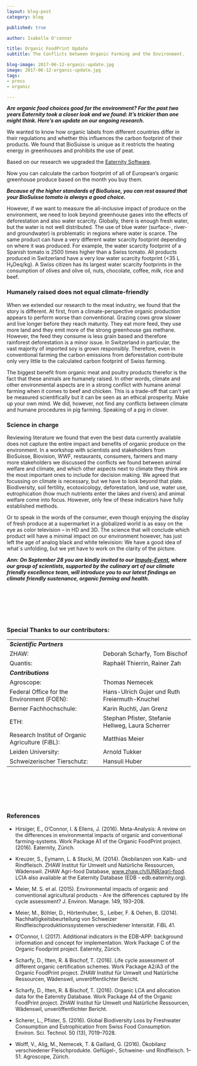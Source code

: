 ```yaml
---
layout: blog-post
category: blog

published: true

author: Isabelle O'connor

title: Organic FoodPrint Update
subtitle: The Conflicts between Organic Farming and the Environment.

blog-image: 2017-06-12-organic-update.jpg
image: 2017-06-12-organic-update.jpg
tags:
- press
- organic

---
```

<em style="font-weight: bold;">**Are organic food choices good for the environment? For the past two years Eaternity took a closer look and we found: It’s trickier than one might think. Here’s an update on our ongoing research.**</em>

We wanted to know how organic labels from different countries differ in their regulations and whether this influences the carbon footprint of their products. We found that BioSuisse is unique as it restricts the heating energy in greenhouses and prohibits the use of peat.

Based on our research we upgraded the [Eaternity Software][1].

Now you can calculate the carbon footprint of all of European’s organic greenhouse produce based on the month you buy them.

<em style="font-weight: bold;">**Because of the higher standards of BioSuisse, you can rest assured that your BioSuisse tomato is always a good choice.**</em>

However, if we want to measure the all-inclusive impact of produce on the environment, we need to look beyond greenhouse gases into the effects of deforestation and also water scarcity. Globally, there is enough fresh water, but the water is not well distributed. The use of blue water (surface-, river- and groundwater) is problematic in regions where water is scarce. The same product can have a very different water scarcity footprint depending on where it was produced. For example, the water scarcity footprint of a Spanish tomato is 2500 times higher than a Swiss tomato. All products produced in Switzerland have a very low water scarcity footprint (<35 L H₂Oeq/kg). A Swiss citizen has its largest water scarcity footprints in the consumption of olives and olive oil, nuts, chocolate, coffee, milk, rice and beef.

### Humanely raised does not equal climate-friendly
When we extended our research to the meat industry, we found that the story is different. At first, from a climate-perspective organic production appears to perform worse than conventional. Grazing cows grow slower and live longer before they reach maturity. They eat more feed, they use more land and they emit more of the strong greenhouse gas methane. However, the feed they consume is less grain based and therefore rainforest deforestation is a minor issue. In Switzerland in particular, the vast majority of imported soy is grown responsibly. Therefore, even in conventional farming the carbon emissions from deforestation contribute only very little to the calculated carbon footprint of Swiss farming.

The biggest benefit from organic meat and poultry products therefor is the fact that these animals are humanely raised. In other words, climate and other environmental aspects are in a strong conflict with humane animal farming when it comes to  beef and chicken. This is a trade-off that can’t yet be measured scientifically but it can be seen as an ethical prosperity. Make up your own mind. We did, however, not find any conflicts between climate and humane procedures in pig farming. Speaking of a pig in clover.

### Science in charge
Reviewing literature we found that even the best data currently available does not capture the entire impact and benefits of organic produce on the environment. In a workshop with scientists and stakeholders from BioSuisse, Biovision, WWF, restaurants, consumers, farmers and many more stakeholders we discussed the conflicts we found between animal welfare and climate, and which other aspects next to climate they think are the most important ones to include for decision making. We agreed that focussing on climate is necessary, but we have to look beyond that plate. Biodiversity, soil fertility, ecotoxicology, deforestation, land use, water use, eutrophication (how much nutrients enter the lakes and rivers) and animal welfare come into focus. However, only few of these indicators have fully established methods.

Or to speak in the words of the consumer, even though enjoying the display of fresh produce at a supermarket in a globalized world is as easy on the eye as color television – in HD and 3D. The science that will conclude which product will have a minimal impact on our environment however, has just left the age of analog black and white television: We have a good idea of what`s unfolding, but we yet have to work on the clarity of the picture.

<em style="font-style: italic;">__Ann: On September 28 you are kindly invited to our [Impuls-Event][RSVP], where our group of scientists, supported by the culinary art of our climate friendly excellence team, will introduce you to our latest findings on climate friendly sustenance, organic farming and health.__</em>


<br /><br /><br /><br /><br />

### Special Thanks to our contributors:

<table class="table table-hover">
   <tbody>
    <tr>
     <td class="active" colspan="2"><em style="font-weight: bold;">Scientific Partners</em></td>
   </tr>
   <tr>
     <td class="active">ZHAW: </td>
     <td class="bgLightBlue">Deborah Scharfy, Tom Bischof</td>
   </tr>
   <tr>
     <td class="active">Quantis: </td>
     <td class="bgLightBlue">Raphaël Thierrin, Rainer Zah</td>
   </tr>
   <tr>
    <td class="active" colspan="2"><em style="font-weight: bold;">Contributions</em></td>
  </tr>
   <tr>
     <td class="active">Agroscope: </td>
     <td class="bgLightBlue">Thomas Nemecek</td>
   </tr>
   <tr>
     <td class="active">Federal Office for the Environment (FOEN): </td>
     <td class="bgLightBlue">Hans-Ulrich Gujer und Ruth Freiermuth-Knuchel</td>
   </tr>
   <tr>
     <td class="active">Berner Fachhochschule: </td>
     <td class="bgLightBlue">Karin Ruchti, Jan Grenz</td>
   </tr>
   <tr>
     <td class="active">ETH: </td>
     <td class="bgLightBlue">Stephan Pfister, Stefanie Hellweg, Laura Scherrer</td>
   </tr>
   <tr>
     <td class="active">Research Institut of Organic Agriculture (FiBL): </td>
     <td class="bgLightBlue">Matthias Meier</td>
   </tr>
   <tr>
     <td class="active">Leiden University: </td>
     <td class="bgLightBlue">Arnold Tukker</td>
   </tr>
   <tr>
     <td class="active">Schweizerischer Tierschutz: </td>
     <td class="bgLightBlue">Hansuli Huber</td>
   </tr>
  </tbody>
</table>

<br /><br /><br /><br /><br />

### References

* Hirsiger, E., O’Connor, I. & Ellens, J. (2016). Meta-Analysis: A review on the differences in environmental impacts of organic and conventional farming-systems. Work Package A1 of the Organic FoodPrint project. (2016). Eaternity, Zürich.

* Kreuzer, S., Eymann, L. & Stucki, M. (2014). Ökobilanzen von Kalb- und Rindfleisch. ZHAW Institut für Umwelt und Natürliche Ressourcen, Wädenswil. ZHAW Agri-food Database, www.zhaw.ch/IUNR/agri-food. LCIA also available at the Eaternity Database (EDB - edb.eaternity.org).

* Meier, M. S. et al. (2015). Environmental impacts of organic and conventional agricultural products - Are the differences captured by life cycle assessment? J. Environ. Manage. 149, 193–208.

* Meier, M., Böhler, D., Hörtenhuber, S., Leiber, F. & Oehen, B. (2014). Nachhaltigkeitsbeurteilung von Schweizer Rindfleischproduktionssystemen verschiedener Intensität. FiBL 41.

* O’Connor, I. (2017). Additional indicators in the EDB-APP: background information and concept for implementation. Work Package C of the Organic Foodprint project. Eaternity, Zürich.

* Scharfy, D., Itten, R. & Bischof, T. (2016). Life cycle assessment of different organic certification schemes. Work Package A2/A3 of the Organic FoodPrint project. ZHAW Institut für Umwelt und Natürliche Ressourcen, Wädenswil, unveröffentlichter Bericht.

* Scharfy, D., Itten, R. & Bischof, T. (2016). Organic LCA and allocation data for the Eaternity Database. Work Package A4 of the Organic FoodPrint project. ZHAW Institut für Umwelt und Natürliche Ressourcen, Wädenswil, unveröffentlichter Bericht.

* Scherer, L., Pfister, S. (2016). Global Biodiversity Loss by Freshwater Consumption and Eutrophication from Swiss Food Consumption. Environ. Sci. Technol. 50 (13), 7019–7028.

* Wolff, V., Alig, M., Nemecek, T. & Gaillard, G. (2016). Ökobilanz verschiedener Fleischprodukte. Geflügel-, Schweine- und Rindfleisch. 1–51. Agroscope, Zürich.


[1]: http://www.eaternity.org/app/get-the-app
[2]: http://www.eaternity.org/foodprint/database
[migros]: http://www.engagement-migros.ch/de/eaternity-auf-dem-menue-workshops
[RSVP]: https://smartchefs.eventbrite.com/
